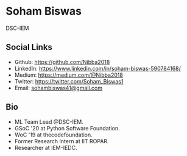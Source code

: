 # Soham Biswas
DSC-IEM

## Social Links
- Github: https://github.com/Nibba2018
- LinkedIn: https://www.linkedin.com/in/soham-biswas-590784168/
- Medium: https://medium.com/@Nibba2018
- Twitter: https://twitter.com/Soham_Biswas1
- Email: sohambiswas41@gmail.com

## Bio
- ML Team Lead @DSC-IEM.
- GSoC '20 at Python Software Foundation.
- WoC '19 at thecodefoundation.
- Former Research Intern at IIT ROPAR.
- Researcher at IEM-IEDC.
